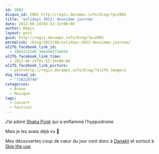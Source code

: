 ```yaml
---
id: 2802
disqus_id: 2802 http://regis.decamps.info/blog/?p=2802
title: 'Solidays 2012: deuxième journée'
date: 2012-06-24T03:52:33+00:00
author: Régis
layout: post
guid: http://regis.decamps.info/blog/?p=2802
permalink: /blog/2012/06/solidays-2012-deuxieme-journee/
al2fb_facebook_link_id:
  - 1065233209_3664465724659
al2fb_facebook_link_time:
  - 2012-06-24T01:52:39+00:00
al2fb_facebook_link_picture:
  - post=http://regis.decamps.info/blog/?al2fb_image=1
dsq_thread_id:
  - "738224740"
categories:
  - Brève
  - Musique
tags:
  - Concert
  - Festival
---
```

J’ai adoré [Shaka Ponk](http://www.lastfm.fr/music/Shaka+Ponk "Shaka Ponk sur Last.fm") qui a enflammé l’hyppodrome
  
<!--more-->


  


Mais je les avais déjà vu 🙂 

Mes découvertes coup de cœur du jour vont donc à [Danakil](http://www.lastfm.fr/music/Danakil) et surtout à [Skip the use](http://www.lastfm.fr/music/Skip+The+Use)
